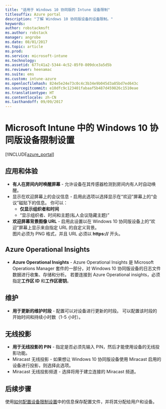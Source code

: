 ```yaml
---
title: "适用于 Windows 10 协同版的 Intune 设备限制"
titlesuffix: Azure portal
description: "了解 Windows 10 协同版设备的设备限制。"
keywords: 
author: robstackmsft
ms.author: robstack
manager: angrobe
ms.date: 08/01/2017
ms.topic: article
ms.prod: 
ms.service: microsoft-intune
ms.technology: 
ms.assetid: 677c41a2-5344-4c52-85f0-809dce3a5d5b
ms.reviewer: heenamac
ms.suite: ems
ms.custom: intune-azure
ms.openlocfilehash: 824e5e24e73c0c4c3b34e9b045d3a85bd7ed643c
ms.sourcegitcommit: e10dfc9c123401fabaaf5b487d459826c1510eae
ms.translationtype: HT
ms.contentlocale: zh-CN
ms.lasthandoff: 09/09/2017
---
```

# <a name="windows-10-team-device-restriction-settings-in-microsoft-intune"></a>Microsoft Intune 中的 Windows 10 协同版设备限制设置

[!INCLUDE[azure_portal](./includes/azure_portal.md)]


## <a name="apps-and-experience"></a>应用和体验

- **有人在房间内时唤醒屏幕** - 允许设备在其传感器检测到房间内有人时自动唤醒。
- 显示在欢迎屏幕上的会议信息 - 启用此选项以选择显示在“欢迎”屏幕上的“会议”磁贴下的信息。 你可以：
    - **仅显示组织者和时间**
    - “显示组织者、时间和主题(私人会议隐藏主题)”
- **欢迎屏幕背景图像 URL** - 启用此设置以在 Windows 10 协同版设备上的“欢迎”屏幕上显示来自指定 URL 的自定义背景。<br>图片必须为 PNG 格式，并且 URL 必须以 **https://** 开头。

## <a name="azure-operational-insights"></a>Azure Operational Insights

- **Azure Operational Insights** - Azure Operational Insights 是 Microsoft Operations Manager 套件的一部分，对 Windows 10 协同版设备的日志文件数据进行收集、存储和分析。
若要连接到 Azure Operational insights，必须指定**工作区 ID** 和**工作区密钥**。

## <a name="maintenance"></a>维护

- **用于更新的维护时段** - 配置可以对设备进行更新的时段。 可以配置该时段的开始时间和持续小时数（1-5 小时）。

## <a name="wireless-projection"></a>无线投影

- **用于无线投影的 PIN** - 指定是否必须先输入 PIN，然后才能使用设备的无线投影功能。
- Miracast 无线投影 - 如果想让 Windows 10 协同版设备使用 Miracast 启用的设备进行投影，则选择此选项。
- Miracast 无线投影频道 - 选择将用于建立连接的 Miracast 频道。


## <a name="next-steps"></a>后续步骤

使用[如何配置设备限制设置](device-restrictions-configure.md)中的信息保存配置文件，并将其分配给用户和设备。

